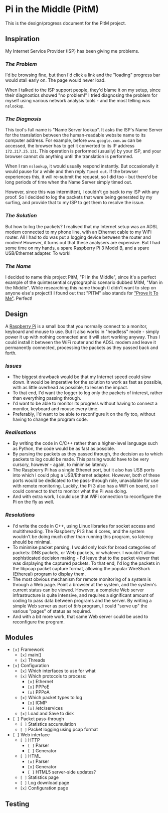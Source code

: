 # Pi in the Middle (PitM)
This is the design/progress document for the PitM project.

## Inspiration
My Internet Service Provider (ISP) has been giving me problems.

### _The Problem_
I'd be browsing fine, but then I'd click a link and the "loading" progress bar would stall early on. The page would never load.

When I talked to the ISP support people, they'd blame it on my setup, since their diagnostics showed "no problem!"
I tried diagnosing the problem for myself using various network analysis tools - and the most telling was `nslookup`.

### _The Diagnosis_
This tool's full name is "Name Server lookup".
It asks the ISP's Name Server for the translation between the human-readable website name to its computer address.
For example, before `www.google.com.au` can be accessed, the browser has to get it converted to its IP address `172.217.25.131`.
This operation is performed (usually) by your ISP, and your browser cannot do anything until the translation is performed.

When I ran `nslookup`, it would usually respond instantly. But occasionally it would pause for a while and then reply `Timed out`.
If the browser experiences this, it will re-submit the request, so I did too - but there'd be long periods of time when the Name Server simply timed out.

However, since this was intermittent, I couldn't go back to my ISP with any proof.
So I decided to log the packets that were being generated by my surfing, and provide that to my ISP to get them to resolve the issue.

### _The Solution_
But how to log the packets?
I realised that my Internet setup was an ADSL modem connected to my phone line, with an Ethernet cable to my WiFi router.
All I had to do was put a logging device between the router and modem! However, it turns out that these analysers are expensive.
But I had some time on my hands, a spare Raspberry Pi 3 Model B, and a spare USB/Ethernet adapter. To work!

### _The Name_
I decided to name this project PitM, "Pi in the Middle", since it's a perfect example of the quintessential cryptographic scenario dubbed MitM, "Man in the Middle".
While researching this name though (I didn't want to step on anyone else's project!) I found out that "PITM" also stands for
["Prove It To Me"](https://acronyms.thefreedictionary.com/PITM). Perfect!

## Design
A [Raspberry Pi](https://www.raspberrypi.org) is a small box that you normally connect to a monitor, keyboard and mouse to use.
But it also works in "headless" mode - simply power it up with nothing connected and it will start working anyway.
Thus I could install it between the WiFi router and the ADSL modem and leave it permanently connected, processing the packets as they passed back and forth.

### _Issues_
- The biggest drawback would be that my Internet speed could slow down.
It would be imperative for the solution to work as fast as possible, with as little overhead as possible, to lessen the impact.
- To that end, I'd want the logger to log only the packets of interest, rather than everything passing through.
- I'd want to be able to monitor its progress without having to connect a monitor, keyboard and mouse every time.
- Preferably, I'd want to be able to reconfigure it on the fly too, without having to change the program code.

### _Realisations_
- By writing the code in C/C++ rather than a higher-level language such as Python, the code would be as fast as possible.
- By parsing the packets as they passed through, the decision as to which packets to log could be made.
This parsing would have to be very cursory, however - again, to minimise latency.
- The Raspberry Pi has a single Ethenet port, but it also has USB ports into which I could plug a USB/Ethernet adapter.
However, both of these ports would be dedicated to the pass-through role, unavailable for use with remote monitoring.
Luckily, the Pi 3 also has a WiFi on board, so I could connect to _that_ to monitor what the Pi was doing.
- And with extra work, I could use that WiFi connection to reconfigure the Pi on the fly as well.

### _Resolutions_
- I'd write the code in C++, using Linux libraries for socket access and multithreading.
The Raspberry Pi 3 has 4 cores, and the system wouldn't be doing much other than running this program, so latency should be minimal.
- To minimise packet parsing, I would only look for broad categories of packets: DNS packets, or Web packets, or whatever.
I wouldn't allow sophisticated decision making - I'd leave that to the packet viewer that was displaying the captured packets.
To that end, I'd log the packets in the libpcap packet capture format, allowing the popular WireShark (Ethereal) program to display them.
- The most obvious mechanism for remote monitoring of a system is through a Web page.
Point a browser at the system, and the system's current status can be viewed.
However, a complete Web server infrastructure is quite intensive, and requires a significant amount of coding to pass data between programs and the server.
By writing a simple Web server as part of _this_ program, I could "serve up" the various "pages" of status as required.
- And with a bit more work, that same Web server could be used to reconfigure the program.

## Modules
- `[x]` Framework
   - `[x]` main()
   - `[x]` Threads
- `[x]` Configuration
   - `[x]` Which interfaces to use for what
   - `[x]` Which protocols to process:
      - `[x]` Ethernet
      - `[x]` PPPoE
      - `[x]` PPPoA
   - `[x]` Which packet types to log
      - `[x]` ICMP
      - `[x]` /etc/services
   - `[x]` Load and Save to disk
- `[ ]` Packet pass-through
   - `[ ]` Statistics accumulation
   - `[ ]` Packet logging using pcap format
- `[ ]` Web interface
   - `[ ]` HTTP
      - `[ ]` Parser
      - `[ ]` Generator
   - `[ ]` HTML
      - `[x]` Parser
      - `[x]` Generator
      - `[ ]` HTML5 server-side updates?
   - `[ ]` Statistics page
   - `[ ]` Log download page
   - `[x]` Configuration page

## Testing
